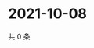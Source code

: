 # 2021-10-08

共 0 条

<!-- BEGIN WEIBO -->
<!-- 最后更新时间 Fri Oct 08 2021 17:13:38 GMT+0800 (China Standard Time) -->

<!-- END WEIBO -->
